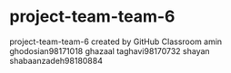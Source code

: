 # project-team-team-6
project-team-team-6 created by GitHub Classroom
amin ghodosian98171018
ghazaal taghavi98170732
shayan shabaanzadeh98180884
